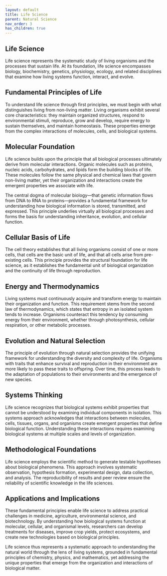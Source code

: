 ```yaml
---
layout: default
title: Life Science
parent: Natural Science
nav_order: 3
has_children: true
---
```


## Life Science

Life science represents the systematic study of living organisms and the processes that sustain life. At its foundation, life science encompasses biology, biochemistry, genetics, physiology, ecology, and related disciplines that examine how living systems function, interact, and evolve.

## Fundamental Principles of Life

To understand life science through first principles, we must begin with what distinguishes living from non-living matter. Living organisms exhibit several core characteristics: they maintain organized structures, respond to environmental stimuli, reproduce, grow and develop, require energy to sustain themselves, and maintain homeostasis. These properties emerge from the complex interactions of molecules, cells, and biological systems.

## Molecular Foundation

Life science builds upon the principle that all biological processes ultimately derive from molecular interactions. Organic molecules such as proteins, nucleic acids, carbohydrates, and lipids form the building blocks of life. These molecules follow the same physical and chemical laws that govern non-living matter, yet their organization and interactions create the emergent properties we associate with life.

The central dogma of molecular biology—that genetic information flows from DNA to RNA to proteins—provides a fundamental framework for understanding how biological information is stored, transmitted, and expressed. This principle underlies virtually all biological processes and forms the basis for understanding inheritance, evolution, and cellular function.

## Cellular Basis of Life

The cell theory establishes that all living organisms consist of one or more cells, that cells are the basic unit of life, and that all cells arise from pre-existing cells. This principle provides the structural foundation for life science, as it establishes the fundamental unit of biological organization and the continuity of life through reproduction.

## Energy and Thermodynamics

Living systems must continuously acquire and transform energy to maintain their organization and function. This requirement stems from the second law of thermodynamics, which states that entropy in an isolated system tends to increase. Organisms counteract this tendency by consuming energy from their environment, whether through photosynthesis, cellular respiration, or other metabolic processes.

## Evolution and Natural Selection

The principle of evolution through natural selection provides the unifying framework for understanding the diversity and complexity of life. Organisms with traits that enhance survival and reproduction in their environment are more likely to pass these traits to offspring. Over time, this process leads to the adaptation of populations to their environments and the emergence of new species.

## Systems Thinking

Life science recognizes that biological systems exhibit properties that cannot be understood by examining individual components in isolation. This systems approach acknowledges that interactions between molecules, cells, tissues, organs, and organisms create emergent properties that define biological function. Understanding these interactions requires examining biological systems at multiple scales and levels of organization.

## Methodological Foundations

Life science employs the scientific method to generate testable hypotheses about biological phenomena. This approach involves systematic observation, hypothesis formation, experimental design, data collection, and analysis. The reproducibility of results and peer review ensure the reliability of scientific knowledge in the life sciences.

## Applications and Implications

These fundamental principles enable life science to address practical challenges in medicine, agriculture, environmental science, and biotechnology. By understanding how biological systems function at molecular, cellular, and organismal levels, researchers can develop treatments for diseases, improve crop yields, protect ecosystems, and create new technologies based on biological principles.

Life science thus represents a systematic approach to understanding the natural world through the lens of living systems, grounded in fundamental principles of chemistry, physics, and mathematics, yet addressing the unique properties that emerge from the organization and interactions of biological matter.
